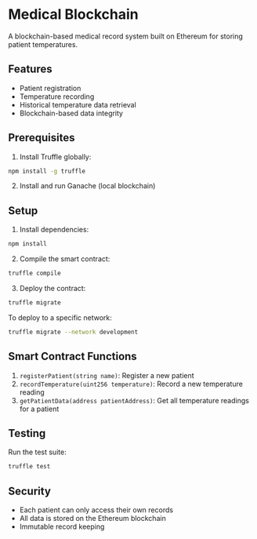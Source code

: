 # Medical Blockchain

A blockchain-based medical record system built on Ethereum for storing patient temperatures.

## Features

- Patient registration
- Temperature recording
- Historical temperature data retrieval
- Blockchain-based data integrity

## Prerequisites

1. Install Truffle globally:
```bash
npm install -g truffle
```

2. Install and run Ganache (local blockchain)

## Setup

1. Install dependencies:
```bash
npm install
```

2. Compile the smart contract:
```bash
truffle compile
```

3. Deploy the contract:
```bash
truffle migrate
```

To deploy to a specific network:
```bash
truffle migrate --network development
```

## Smart Contract Functions

1. `registerPatient(string name)`: Register a new patient
2. `recordTemperature(uint256 temperature)`: Record a new temperature reading
3. `getPatientData(address patientAddress)`: Get all temperature readings for a patient

## Testing

Run the test suite:
```bash
truffle test
```

## Security

- Each patient can only access their own records
- All data is stored on the Ethereum blockchain
- Immutable record keeping